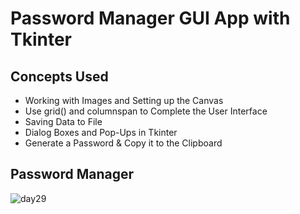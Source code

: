 # Password Manager GUI App with Tkinter
## Concepts Used
- Working with Images and Setting up the Canvas
- Use grid() and columnspan to Complete the User Interface
- Saving Data to File
- Dialog Boxes and Pop-Ups in Tkinter
- Generate a Password & Copy it to the Clipboard
## Password Manager
![day29](https://user-images.githubusercontent.com/98851253/155647808-d6452fa8-ad80-4398-8bd0-8efd63de56c0.gif)
